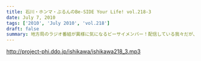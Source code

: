 ```yaml
---
title: 石川・ホンマ・ぶるんのBe-SIDE Your Life! vol.218-3
date: July 7, 2010
tags: ['2010', 'July 2010', 'vol.218']
draft: false
summary: 地方局のラジオ番組が異様に気になるビーサイメンバー！配信している我々だが、やはり地上波へのあくなき憧れは・・・あるっ！NAMAE
---
```


http://project-phi.ddo.jp/ishikawa/ishikawa218_3.mp3